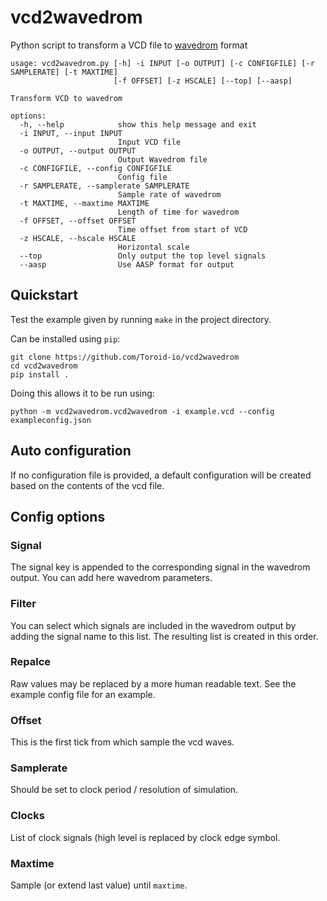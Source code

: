 # vcd2wavedrom

Python script to transform a VCD file to [wavedrom](https://wavedrom.com/) format

```
usage: vcd2wavedrom.py [-h] -i INPUT [-o OUTPUT] [-c CONFIGFILE] [-r SAMPLERATE] [-t MAXTIME]
                       [-f OFFSET] [-z HSCALE] [--top] [--aasp]

Transform VCD to wavedrom

options:
  -h, --help            show this help message and exit
  -i INPUT, --input INPUT
                        Input VCD file
  -o OUTPUT, --output OUTPUT
                        Output Wavedrom file
  -c CONFIGFILE, --config CONFIGFILE
                        Config file
  -r SAMPLERATE, --samplerate SAMPLERATE
                        Sample rate of wavedrom
  -t MAXTIME, --maxtime MAXTIME
                        Length of time for wavedrom
  -f OFFSET, --offset OFFSET
                        Time offset from start of VCD
  -z HSCALE, --hscale HSCALE
                        Horizontal scale
  --top                 Only output the top level signals
  --aasp                Use AASP format for output

```

## Quickstart

Test the example given by running `make` in the project directory.

Can be installed using `pip`:

```
git clone https://github.com/Toroid-io/vcd2wavedrom
cd vcd2wavedrom
pip install .
```

Doing this allows it to be run using:

```
python -m vcd2wavedrom.vcd2wavedrom -i example.vcd --config exampleconfig.json
```

## Auto configuration

If no configuration file is provided, a default configuration will be
created based on the contents of the vcd file.

## Config options

### Signal

The signal key is appended to the corresponding signal in the wavedrom
output. You can add here wavedrom parameters.

### Filter

You can select which signals are included in the wavedrom output by
adding the signal name to this list. The resulting list is created in
this order.

### Repalce

Raw values may be replaced by a more human readable text. See the
example config file for an example.

### Offset

This is the first tick from which sample the vcd waves.

### Samplerate

Should be set to clock period / resolution of simulation.

### Clocks

List of clock signals (high level is replaced by clock edge symbol.

### Maxtime

Sample (or extend last value) until `maxtime`.
